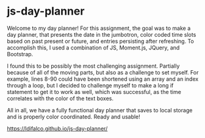 # js-day-planner

Welcome to my day planner! 
For this assignment, the goal was to make a day planner, that presents the date in the jumbotron, color coded time slots based on past present or future, and entries persisting after refreshing.  To accomplish this, I used a combination of JS, Moment.js, JQuery, and Bootstrap.  

I found this to be possibly the most challenging assignment.  Partially because of all of the moving parts, but also as a challenge to set myself.  For example, lines 8-90 could have been shortened using an array and an index through a loop, but I decided to challenge myself to make a long if statement to get it to work as well, which was successful, as the time correlates with the color of the text boxes.  

All in all, we have a fully functional day planner that saves to local storage and is properly color coordinated.  Ready and usable! 

https://ldifalco.github.io/js-day-planner/
